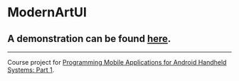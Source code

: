 # ModernArtUI

## A demonstration can be found [here](https://www.youtube.com/watch?v=OwnL1tgoWz8).

----------

Course project for [Programming Mobile Applications for Android Handheld Systems: Part 1](https://www.coursera.org/course/androidpart1).